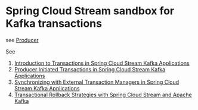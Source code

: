 # Spring Cloud Stream sandbox for Kafka transactions

see [Producer](producer/README.md)

See
1) [Introduction to Transactions in Spring Cloud Stream Kafka Applications](https://spring.io/blog/2023/09/27/introduction-to-transactions-in-spring-cloud-stream-kafka-applications)
2) [Producer Initiated Transactions in Spring Cloud Stream Kafka Applications](https://spring.io/blog/2023/09/28/producer-initiated-transactions-in-spring-cloud-stream-kafka-applications)
3) [Synchronizing with External Transaction Managers in Spring Cloud Stream Kafka Applications](https://spring.io/blog/2023/10/04/synchronizing-with-external-transaction-managers-in-spring-cloud-stream)
4) [Transactional Rollback Strategies with Spring Cloud Stream and Apache Kafka](https://spring.io/blog/2023/10/11/transactional-rollback-strategies-with-spring-cloud-stream-and-apache-kafka)

